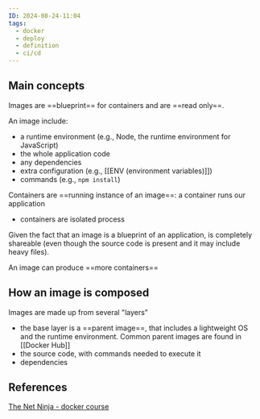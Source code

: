 ```yaml
---
ID: 2024-08-24-11:04
tags:
  - docker
  - deploy
  - definition
  - ci/cd
---
```

## Main concepts

Images are ==blueprint== for containers and are ==read only==. 

An image include:
- a runtime environment (e.g., Node, the runtime environment for JavaScript)
- the whole application code
- any dependencies
- extra configuration (e.g., [[ENV (environment variables)]])
- commands (e.g., `npm install`)

Containers are ==running instance of an image==:  a container runs our application
- containers are isolated process

Given the fact that an image is a blueprint of an application, is completely shareable (even though the source code is present and it may include heavy files).

An image can produce ==more containers==

## How an image is composed

Images are made up from several "layers"
- the base layer is a ==parent image==, that includes a lightweight OS and the runtime environment. Common parent images are found in [[Docker Hub]]
- the source code, with commands needed to execute it
- dependencies
## References
[The Net Ninja - docker course](https://www.youtube.com/watch?v=ZVQmnziXEpA&list=PL4cUxeGkcC9hxjeEtdHFNYMtCpjNBm3h7&index=4)